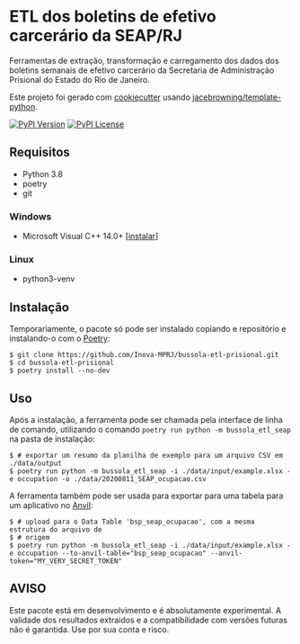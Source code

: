 # ETL dos boletins de efetivo carcerário da SEAP/RJ

Ferramentas de extração, transformação e carregamento dos dados dos boletins semanais de efetivo carcerário da Secretaria de Administração Prisional do Estado do Rio de Janeiro.

Este projeto foi gerado com [cookiecutter](https://github.com/audreyr/cookiecutter) usando [jacebrowning/template-python](https://github.com/jacebrowning/template-python).

[![PyPI Version](https://img.shields.io/pypi/v/BussolaETLSeap.svg)](https://pypi.org/project/BussolaETLSeap)
[![PyPI License](https://img.shields.io/pypi/l/BussolaETLSeap.svg)](https://pypi.org/project/BussolaETLSeap)

## Requisitos

* Python 3.8
* poetry
* git

### Windows

- Microsoft Visual C++ 14.0+ [[instalar](https://visualstudio.microsoft.com/pt-br/visual-cpp-build-tools/)]

### Linux

- python3-venv

## Instalação

Temporariamente, o pacote só pode ser instalado copiando e repositório e instalando-o com o [Poetry](https://poetry.eustace.io/):

```text
$ git clone https://github.com/Inova-MPRJ/bussola-etl-prisional.git
$ cd bussola-etl-prisional
$ poetry install --no-dev
```

## Uso

Após a instalação, a ferramenta pode ser chamada pela interface de linha de comando, utilizando o comando `poetry run python -m bussola_etl_seap` na pasta de instalação:

```text
$ # exportar um resumo da planilha de exemplo para um arquivo CSV em ./data/output
$ poetry run python -m bussola_etl_seap -i ./data/input/example.xlsx -e occupation -o ./data/20200811_SEAP_ocupacao.csv
```

A ferramenta também pode ser usada para exportar para uma tabela para um aplicativo no [Anvil](https://anvil.works/):
```text
$ # upload para o Data Table 'bsp_seap_ocupacao', com a mesma estrutura do arquivo de 
$ # origem
$ poetry run python -m bussola_etl_seap -i ./data/input/example.xlsx -e occupation --to-anvil-table="bsp_seap_ocupacao" --anvil-token="MY_VERY_SECRET_TOKEN"
```

## AVISO

Este pacote está em desenvolvimento e é absolutamente experimental. A validade dos resultados extraídos e a compatibilidade com versões futuras não é garantida. Use por sua conta e risco.